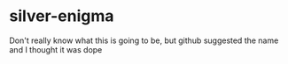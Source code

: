 # silver-enigma
Don't really know what this is going to be, but github suggested the name and I thought it was dope
